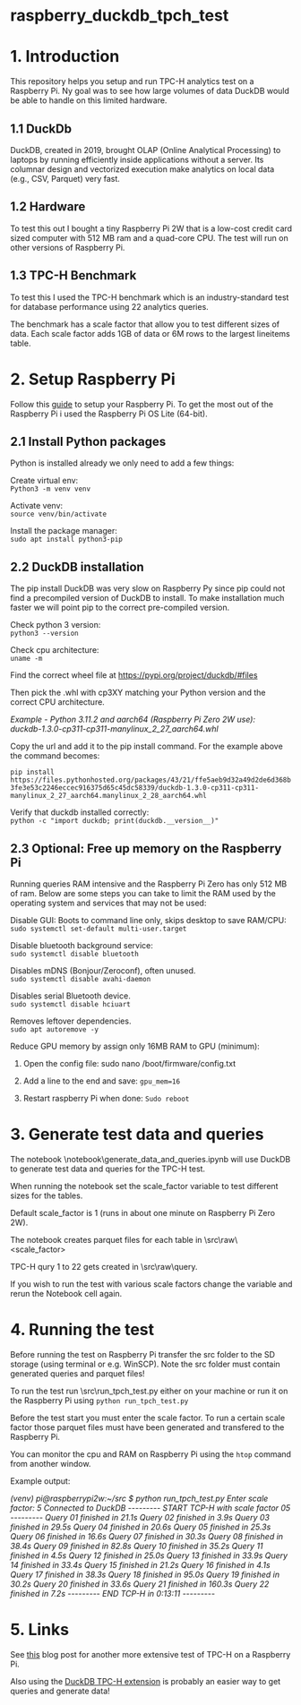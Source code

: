 # raspberry_duckdb_tpch_test

# 1. Introduction

This repository helps you setup and run TPC-H analytics test on a Raspberry Pi. Ny goal was to see how large volumes of data DuckDB would be able to handle on this limited hardware.

## 1.1 DuckDb
DuckDB, created in 2019, brought OLAP (Online Analytical Processing) to laptops by running efficiently inside applications without a server. Its columnar design and vectorized execution make analytics on local data (e.g., CSV, Parquet) very fast. 

## 1.2 Hardware
To test this out I bought a tiny Raspberry Pi 2W that is a low-cost credit card sized computer with 512 MB ram and a quad-core CPU. The test will run on other versions of Raspberry Pi.

## 1.3 TPC-H Benchmark
To test this I used the TPC-H benchmark which is an industry-standard test for database performance using 22 analytics queries. 

The benchmark has a scale factor that allow you to test different sizes of data. Each scale factor adds 1GB of data or 6M rows to the largest lineitems table.

# 2. Setup Raspberry Pi

Follow this [guide](https://pypi.org/project/duckdb/#files) to setup your Raspberry Pi. To get the most out of the Raspberry Pi i used the Raspberry Pi OS Lite (64-bit).

## 2.1 Install Python packages
Python is installed already we only need to add a few things:

Create virtual env:  
```Python3 -m venv venv```

Activate venv:  
```source venv/bin/activate```

Install the package manager:  
```sudo apt install python3-pip```

## 2.2 DuckDB installation

The pip install DuckDB was very slow on Raspberry Py since pip could not find a precompiled version of DuckDB to install. To make installation much faster we will point pip to the correct pre-compiled version.

Check python 3 version:  
```python3 --version```

Check cpu architecture:  
```uname -m```

Find the correct wheel file at https://pypi.org/project/duckdb/#files

Then pick the .whl with cp3XY matching your Python version and the correct CPU architecture.

*Example - Python 3.11.2 and aarch64 (Raspberry Pi Zero 2W use):   
duckdb-1.3.0-cp311-cp311-manylinux_2_27_aarch64.whl*

Copy the url and add it to the pip install command. For the example above the command becomes:

```pip install https://files.pythonhosted.org/packages/43/21/ffe5aeb9d32a49d2de6d368b3fe3e53c2246eccec916375d65c45dc58339/duckdb-1.3.0-cp311-cp311-manylinux_2_27_aarch64.manylinux_2_28_aarch64.whl```

Verify that duckdb installed correctly:  
```python -c "import duckdb; print(duckdb.__version__)"```

## 2.3 Optional: Free up memory on the Raspberry Pi

Running queries RAM intensive and the Raspberry Pi Zero has only 512 MB of ram. Below are some steps you can take to limit the RAM used by the operating system and services that may not be used:

Disable GUI: Boots to command line only, skips desktop to save RAM/CPU:  
```sudo systemctl set-default multi-user.target```

Disable bluetooth background service:  
```sudo systemctl disable bluetooth```

Disables mDNS (Bonjour/Zeroconf), often unused.  
```sudo systemctl disable avahi-daemon```

Disables serial Bluetooth device.  
```sudo systemctl disable hciuart```

Removes leftover dependencies.  
```sudo apt autoremove -y```

Reduce GPU memory by assign only 16MB RAM to GPU (minimum):

1. Open the config file: sudo nano /boot/firmware/config.txt

2. Add a line to the end and save:
```gpu_mem=16```

3. Restart raspberry Pi when done:
```Sudo reboot```

# 3. Generate test data and queries

The notebook \notebook\generate_data_and_queries.ipynb will use DuckDB to generate test data and queries for the TPC-H test.

When running the notebook set the scale_factor variable to test different sizes for the tables. 

Default scale_factor is 1 (runs in about one minute on Raspberry Pi Zero 2W).

The notebook creates parquet files for each table in \src\raw\\<scale_factor>

TPC-H qury 1 to 22 gets created in \src\raw\query.

If you wish to run the test with various scale factors change the variable and rerun the Notebook cell again.

# 4. Running the test

Before running the test on Raspberry Pi transfer the src folder to the SD storage (using terminal or e.g. WinSCP). Note the src folder must contain generated queries and parquet files!

To run the test run \src\run_tpch_test.py either on your machine or run it on the Raspberry Pi using ```python run_tpch_test.py```

Before the test start you must enter the scale factor. To run a certain scale factor those parquet files must have been generated and transfered to the Raspberry Pi.

You can monitor the cpu and RAM on Raspberry Pi using the ```htop``` command from another window.

Example output:

*(venv) pi@raspberrypi2w:~/src $ python run_tpch_test.py
Enter scale factor: 5
Connected to DuckDB
--------- START TCP-H with scale factor  05 ---------
Query 01 finished in 21.1s
Query 02 finished in 3.9s
Query 03 finished in 29.5s
Query 04 finished in 20.6s
Query 05 finished in 25.3s
Query 06 finished in 16.6s
Query 07 finished in 30.3s
Query 08 finished in 38.4s
Query 09 finished in 82.8s
Query 10 finished in 35.2s
Query 11 finished in 4.5s
Query 12 finished in 25.0s
Query 13 finished in 33.9s
Query 14 finished in 33.4s
Query 15 finished in 21.2s
Query 16 finished in 4.1s
Query 17 finished in 38.3s
Query 18 finished in 95.0s
Query 19 finished in 30.2s
Query 20 finished in 33.6s
Query 21 finished in 160.3s
Query 22 finished in 7.2s
--------- END TCP-H in 0:13:11 ---------*

# 5. Links

See [this](https://duckdb.org/2025/01/17/raspberryi-pi-tpch.html) blog post for another more extensive test of TPC-H on a Raspberry Pi.

Also using the [DuckDB TPC-H extension](https://duckdb.org/docs/stable/core_extensions/tpch.html) is probably an easier way to get queries and generate data!
